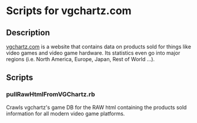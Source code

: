 Scripts for vgchartz.com
========================

Description
-----------

[vgchartz.com](http://www.vgchartz.com/) is a website that contains data on products sold for 
things like video games and video game hardware. Its statistics even go into major regions 
(i.e. North America, Europe, Japan, Rest of World ...).

Scripts
-------

### pullRawHtmlFromVGChartz.rb

Crawls vgchartz's game DB for the RAW html containing the products sold information for all modern 
video game platforms.